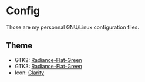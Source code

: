 Config
======
Those are my personnal GNU/Linux configuration files.

Theme
-----
- GTK2: [Radiance-Flat-Green](https://aur.archlinux.org/packages/ambiance-radiance-flat-colors-suite/)
- GTK3: [Radiance-Flat-Green](https://aur.archlinux.org/packages/ambiance-radiance-flat-colors-suite/)
- Icon: [Clarity](https://aur.archlinux.org/packages/cl/clarity-icon-theme/clarity-icon-theme.tar.gz)
